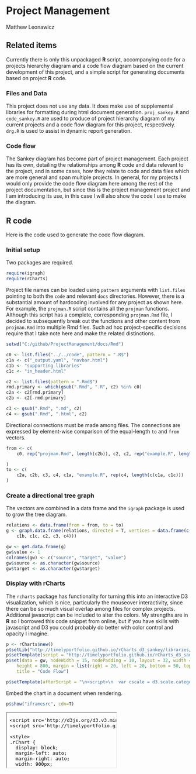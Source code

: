 # Project Management
Matthew Leonawicz  

## Related items
Currently there is only this unpackaged **R** script, accompanying code for a projects hierarchy diagram
and a code flow diagram based on the current development of this project, and a simple script for generating documents based on project **R** code.

### Files and Data
This project does not use any data.
It does make use of supplemental libraries for formatting during html document generation.
`proj_sankey.R` and `code_sankey.R` are used to produce of project hierarchy diagram of my current projects and a code flow diagram for this project, respectively.
`drg.R` is used to assist in dynamic report generation.

### Code flow
The Sankey diagram has become part of project management.
Each project has its own, detailing the relationships among **R** code and data relevant to the project,
and in some cases, how they relate to code and data files which are more general and span multiple projects.
In general, for my projects I would only provide the code flow diagram here among the rest of the project documentation,
but since this is the project management project and I am introducing its use,
in this case I will also show the code I use to make the diagram.



## **R** code
Here is the code used to generate the code flow diagram.

### Initial setup

Two packages are required.


```r
require(igraph)
require(rCharts)
```

Project file names can be loaded using `pattern` arguments with `list.files` pointing to both the `code` and relevant `docs` directories.
However, there is a substantial amount of hardcoding involved for any project as shown here.
For example, the `projman.R` script contains all the `projman` functions. 
Although this script has a complete, corresponding `projman.Rmd` file, I decided to subsequently break out the functions and other content from `projman.Rmd` into multiple Rmd files.
Such ad hoc project-specific decisions require that I take note here and make the related distinctions.


```r
setwd("C:/github/ProjectManagement/docs/Rmd")

c0 <- list.files("../../code", pattern = ".R$")
c1a <- c("_output.yaml", "navbar.html")
c1b <- "supporting libraries"
c1c <- "in_header.html"

c2 <- list.files(pattern = ".Rmd$")
rmd.primary <- which(gsub(".Rmd", ".R", c2) %in% c0)
c2a <- c2[rmd.primary]
c2b <- c2[-rmd.primary]

c3 <- gsub(".Rmd", ".md", c2)
c4 <- gsub(".Rmd", ".html", c2)
```

Directional connections must be made among files.
The connections are expressed by element-wise comparison of the equal-length `to` and `from` vectors.


```r
from <- c(
	c0,	rep("projman.Rmd", length(c2b)), c2, c2, rep("example.R", length(c1a)), c1b, rep(c(c1a, c1c), each=length(c4))

)
to <- c(
	c2a, c2b, c3, c4, c1a, "example.R", rep(c4, length(c(c1a, c1c)))
)
```

### Create a directional tree graph

The vectors are combined in a data frame and the `igraph` package is used to grow the tree diagram.


```r
relations <- data.frame(from = from, to = to)
g <- graph.data.frame(relations, directed = T, vertices = data.frame(c(c0, c1a, 
    c1b, c1c, c2, c3, c4)))

gw <- get.data.frame(g)
gw$value <- 1
colnames(gw) <- c("source", "target", "value")
gw$source <- as.character(gw$source)
gw$target <- as.character(gw$target)
```

### Display with rCharts

The `rcharts` package has functionality for turning this into an interactive D3 visualization,
which is nice, particularly the mouseover interactivity, since there can be so much visual overlap among files for complex projects.
Additional javascript can be included to alter the colors.
My strengths are in **R** so I borrowed this code snippet from online,
but if you have skills with javascript and D3 you could probably do better with color control and opacity I imagine.


```r
p <- rCharts$new()
p$setLib("http://timelyportfolio.github.io/rCharts_d3_sankey/libraries/widgets/d3_sankey")
p$setTemplate(script = "http://timelyportfolio.github.io/rCharts_d3_sankey/libraries/widgets/d3_sankey/layouts/chart.html")
p$set(data = gw, nodeWidth = 15, nodePadding = 10, layout = 32, width = 900, 
    height = 800, margin = list(right = 20, left = 20, bottom = 50, top = 50), 
    title = "Code Flow")

p$setTemplate(afterScript = "\n<script>\n  var cscale = d3.scale.category20b();\n  d3.selectAll('#{{ chartId }} svg path.link')\n    .style('stroke', function(d){\n      return cscale(d.source.name);\n    })\n  d3.selectAll('#{{ chartId }} svg .node rect')\n    .style('fill', function(d){\n      return cscale(d.name)\n    })\n    .style('stroke', 'none')\n</script>\n")
```

Embed the chart in a document when rendering.


```r
p$show("iframesrc", cdn=T)
```

<iframe srcdoc=' &lt;!doctype HTML&gt;
&lt;meta charset = &#039;utf-8&#039;&gt;
&lt;html&gt;
  &lt;head&gt;
    &lt;link rel=&#039;stylesheet&#039; href=&#039;http://timelyportfolio.github.io/rCharts_d3_sankey/css/sankey.css&#039;&gt;
    
    &lt;script src=&#039;http://d3js.org/d3.v3.min.js&#039; type=&#039;text/javascript&#039;&gt;&lt;/script&gt;
    &lt;script src=&#039;http://timelyportfolio.github.io/rCharts_d3_sankey/js/sankey.js&#039; type=&#039;text/javascript&#039;&gt;&lt;/script&gt;
    
    &lt;style&gt;
    .rChart {
      display: block;
      margin-left: auto; 
      margin-right: auto;
      width: 900px;
      height: 800px;
    }  
    &lt;/style&gt;
    
  &lt;/head&gt;
  &lt;body &gt;
    
    &lt;div id = &#039;chartd541a8edb0&#039; class = &#039;rChart d3_sankey&#039;&gt;&lt;/div&gt;    
    ï»¿&lt;!--Attribution:
Mike Bostock https://github.com/d3/d3-plugins/tree/master/sankey
Mike Bostock http://bost.ocks.org/mike/sankey/
--&gt;

&lt;script&gt;
(function(){
var params = {
 &quot;dom&quot;: &quot;chartd541a8edb0&quot;,
&quot;width&quot;:    900,
&quot;height&quot;:    800,
&quot;data&quot;: {
 &quot;source&quot;: [ &quot;code_sankey.R&quot;, &quot;drg.R&quot;, &quot;example.R&quot;, &quot;proj_sankey.R&quot;, &quot;projman.R&quot;, &quot;projman.Rmd&quot;, &quot;projman.Rmd&quot;, &quot;projman.Rmd&quot;, &quot;projman.Rmd&quot;, &quot;projman.Rmd&quot;, &quot;code_sankey.Rmd&quot;, &quot;drg.Rmd&quot;, &quot;example.Rmd&quot;, &quot;func_new.Rmd&quot;, &quot;func_rmd.Rmd&quot;, &quot;func_website.Rmd&quot;, &quot;objects.Rmd&quot;, &quot;proj_intro.Rmd&quot;, &quot;proj_sankey.Rmd&quot;, &quot;projman.Rmd&quot;, &quot;code_sankey.Rmd&quot;, &quot;drg.Rmd&quot;, &quot;example.Rmd&quot;, &quot;func_new.Rmd&quot;, &quot;func_rmd.Rmd&quot;, &quot;func_website.Rmd&quot;, &quot;objects.Rmd&quot;, &quot;proj_intro.Rmd&quot;, &quot;proj_sankey.Rmd&quot;, &quot;projman.Rmd&quot;, &quot;example.R&quot;, &quot;example.R&quot;, &quot;supporting libraries&quot;, &quot;_output.yaml&quot;, &quot;_output.yaml&quot;, &quot;_output.yaml&quot;, &quot;_output.yaml&quot;, &quot;_output.yaml&quot;, &quot;_output.yaml&quot;, &quot;_output.yaml&quot;, &quot;_output.yaml&quot;, &quot;_output.yaml&quot;, &quot;_output.yaml&quot;, &quot;navbar.html&quot;, &quot;navbar.html&quot;, &quot;navbar.html&quot;, &quot;navbar.html&quot;, &quot;navbar.html&quot;, &quot;navbar.html&quot;, &quot;navbar.html&quot;, &quot;navbar.html&quot;, &quot;navbar.html&quot;, &quot;navbar.html&quot;, &quot;in_header.html&quot;, &quot;in_header.html&quot;, &quot;in_header.html&quot;, &quot;in_header.html&quot;, &quot;in_header.html&quot;, &quot;in_header.html&quot;, &quot;in_header.html&quot;, &quot;in_header.html&quot;, &quot;in_header.html&quot;, &quot;in_header.html&quot; ],
&quot;target&quot;: [ &quot;code_sankey.Rmd&quot;, &quot;drg.Rmd&quot;, &quot;example.Rmd&quot;, &quot;proj_sankey.Rmd&quot;, &quot;projman.Rmd&quot;, &quot;func_new.Rmd&quot;, &quot;func_rmd.Rmd&quot;, &quot;func_website.Rmd&quot;, &quot;objects.Rmd&quot;, &quot;proj_intro.Rmd&quot;, &quot;code_sankey.md&quot;, &quot;drg.md&quot;, &quot;example.md&quot;, &quot;func_new.md&quot;, &quot;func_rmd.md&quot;, &quot;func_website.md&quot;, &quot;objects.md&quot;, &quot;proj_intro.md&quot;, &quot;proj_sankey.md&quot;, &quot;projman.md&quot;, &quot;code_sankey.html&quot;, &quot;drg.html&quot;, &quot;example.html&quot;, &quot;func_new.html&quot;, &quot;func_rmd.html&quot;, &quot;func_website.html&quot;, &quot;objects.html&quot;, &quot;proj_intro.html&quot;, &quot;proj_sankey.html&quot;, &quot;projman.html&quot;, &quot;_output.yaml&quot;, &quot;navbar.html&quot;, &quot;example.R&quot;, &quot;code_sankey.html&quot;, &quot;drg.html&quot;, &quot;example.html&quot;, &quot;func_new.html&quot;, &quot;func_rmd.html&quot;, &quot;func_website.html&quot;, &quot;objects.html&quot;, &quot;proj_intro.html&quot;, &quot;proj_sankey.html&quot;, &quot;projman.html&quot;, &quot;code_sankey.html&quot;, &quot;drg.html&quot;, &quot;example.html&quot;, &quot;func_new.html&quot;, &quot;func_rmd.html&quot;, &quot;func_website.html&quot;, &quot;objects.html&quot;, &quot;proj_intro.html&quot;, &quot;proj_sankey.html&quot;, &quot;projman.html&quot;, &quot;code_sankey.html&quot;, &quot;drg.html&quot;, &quot;example.html&quot;, &quot;func_new.html&quot;, &quot;func_rmd.html&quot;, &quot;func_website.html&quot;, &quot;objects.html&quot;, &quot;proj_intro.html&quot;, &quot;proj_sankey.html&quot;, &quot;projman.html&quot; ],
&quot;value&quot;: [      1,      1,      1,      1,      1,      1,      1,      1,      1,      1,      1,      1,      1,      1,      1,      1,      1,      1,      1,      1,      1,      1,      1,      1,      1,      1,      1,      1,      1,      1,      1,      1,      1,      1,      1,      1,      1,      1,      1,      1,      1,      1,      1,      1,      1,      1,      1,      1,      1,      1,      1,      1,      1,      1,      1,      1,      1,      1,      1,      1,      1,      1,      1 ] 
},
&quot;nodeWidth&quot;:     15,
&quot;nodePadding&quot;:     10,
&quot;layout&quot;:     32,
&quot;margin&quot;: {
 &quot;right&quot;:     20,
&quot;left&quot;:     20,
&quot;bottom&quot;:     50,
&quot;top&quot;:     50 
},
&quot;title&quot;: &quot;Code Flow&quot;,
&quot;id&quot;: &quot;chartd541a8edb0&quot; 
};

params.units ? units = &quot; &quot; + params.units : units = &quot;&quot;;

//hard code these now but eventually make available
var formatNumber = d3.format(&quot;0,.0f&quot;),    // zero decimal places
    format = function(d) { return formatNumber(d) + units; },
    color = d3.scale.category20();

if(params.labelFormat){
  formatNumber = d3.format(&quot;.2%&quot;);
}

var svg = d3.select(&#039;#&#039; + params.id).append(&quot;svg&quot;)
    .attr(&quot;width&quot;, params.width)
    .attr(&quot;height&quot;, params.height);
    
var sankey = d3.sankey()
    .nodeWidth(params.nodeWidth)
    .nodePadding(params.nodePadding)
    .layout(params.layout)
    .size([params.width,params.height]);
    
var path = sankey.link();
    
var data = params.data,
    links = [],
    nodes = [];
    
//get all source and target into nodes
//will reduce to unique in the next step
//also get links in object form
data.source.forEach(function (d, i) {
    nodes.push({ &quot;name&quot;: data.source[i] });
    nodes.push({ &quot;name&quot;: data.target[i] });
    links.push({ &quot;source&quot;: data.source[i], &quot;target&quot;: data.target[i], &quot;value&quot;: +data.value[i] });
}); 

//now get nodes based on links data
//thanks Mike Bostock https://groups.google.com/d/msg/d3-js/pl297cFtIQk/Eso4q_eBu1IJ
//this handy little function returns only the distinct / unique nodes
nodes = d3.keys(d3.nest()
                .key(function (d) { return d.name; })
                .map(nodes));

//it appears d3 with force layout wants a numeric source and target
//so loop through each link replacing the text with its index from node
links.forEach(function (d, i) {
    links[i].source = nodes.indexOf(links[i].source);
    links[i].target = nodes.indexOf(links[i].target);
});

//now loop through each nodes to make nodes an array of objects rather than an array of strings
nodes.forEach(function (d, i) {
    nodes[i] = { &quot;name&quot;: d };
});

sankey
  .nodes(nodes)
  .links(links)
  .layout(params.layout);
  
var link = svg.append(&quot;g&quot;).selectAll(&quot;.link&quot;)
  .data(links)
.enter().append(&quot;path&quot;)
  .attr(&quot;class&quot;, &quot;link&quot;)
  .attr(&quot;d&quot;, path)
  .style(&quot;stroke-width&quot;, function (d) { return Math.max(1, d.dy); })
  .sort(function (a, b) { return b.dy - a.dy; });

link.append(&quot;title&quot;)
  .text(function (d) { return d.source.name + &quot; â†’ &quot; + d.target.name + &quot;\n&quot; + format(d.value); });

var node = svg.append(&quot;g&quot;).selectAll(&quot;.node&quot;)
  .data(nodes)
.enter().append(&quot;g&quot;)
  .attr(&quot;class&quot;, &quot;node&quot;)
  .attr(&quot;transform&quot;, function (d) { return &quot;translate(&quot; + d.x + &quot;,&quot; + d.y + &quot;)&quot;; })
.call(d3.behavior.drag()
  .origin(function (d) { return d; })
  .on(&quot;dragstart&quot;, function () { this.parentNode.appendChild(this); })
  .on(&quot;drag&quot;, dragmove));

node.append(&quot;rect&quot;)
  .attr(&quot;height&quot;, function (d) { return d.dy; })
  .attr(&quot;width&quot;, sankey.nodeWidth())
  .style(&quot;fill&quot;, function (d) { return d.color = color(d.name.replace(/ .*/, &quot;&quot;)); })
  .style(&quot;stroke&quot;, function (d) { return d3.rgb(d.color).darker(2); })
.append(&quot;title&quot;)
  .text(function (d) { return d.name + &quot;\n&quot; + format(d.value); });

node.append(&quot;text&quot;)
  .attr(&quot;x&quot;, -6)
  .attr(&quot;y&quot;, function (d) { return d.dy / 2; })
  .attr(&quot;dy&quot;, &quot;.35em&quot;)
  .attr(&quot;text-anchor&quot;, &quot;end&quot;)
  .attr(&quot;transform&quot;, null)
  .text(function (d) { return d.name; })
.filter(function (d) { return d.x &lt; params.width / 2; })
  .attr(&quot;x&quot;, 6 + sankey.nodeWidth())
  .attr(&quot;text-anchor&quot;, &quot;start&quot;);

// the function for moving the nodes
  function dragmove(d) {
    d3.select(this).attr(&quot;transform&quot;, 
        &quot;translate(&quot; + (
                   d.x = Math.max(0, Math.min(params.width - d.dx, d3.event.x))
                ) + &quot;,&quot; + (
                   d.y = Math.max(0, Math.min(params.height - d.dy, d3.event.y))
                ) + &quot;)&quot;);
        sankey.relayout();
        link.attr(&quot;d&quot;, path);
  }
})();
&lt;/script&gt;
    
    
    &lt;script&gt;
      var cscale = d3.scale.category20b();
      d3.selectAll(&#039;#chartd541a8edb0 svg path.link&#039;)
        .style(&#039;stroke&#039;, function(d){
          return cscale(d.source.name);
        })
      d3.selectAll(&#039;#chartd541a8edb0 svg .node rect&#039;)
        .style(&#039;fill&#039;, function(d){
          return cscale(d.name)
        })
        .style(&#039;stroke&#039;, &#039;none&#039;)
    &lt;/script&gt;
        
  &lt;/body&gt;
&lt;/html&gt; ' scrolling='no' frameBorder='0' seamless class='rChart  http://timelyportfolio.github.io/rCharts_d3_sankey/libraries/widgets/d3_sankey  ' id='iframe-chartd541a8edb0'> </iframe>
 <style>iframe.rChart{ width: 100%; height: 400px;}</style>
<style>iframe.rChart{ width: 100%; height: 840px;}</style>

